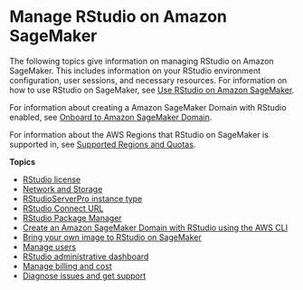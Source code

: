 # Manage RStudio on Amazon SageMaker<a name="rstudio-manage"></a>

 The following topics give information on managing RStudio on Amazon SageMaker\. This includes information on your RStudio environment configuration, user sessions, and necessary resources\. For information on how to use RStudio on SageMaker, see [Use RStudio on Amazon SageMaker](rstudio-use.md)\. 

 For information about creating a Amazon SageMaker Domain with RStudio enabled, see [Onboard to Amazon SageMaker Domain](gs-studio-onboard.md)\.  

 For information about the AWS Regions that RStudio on SageMaker is supported in, see [Supported Regions and Quotas](regions-quotas.md)\.  

**Topics**
+ [RStudio license](rstudio-license.md)
+ [Network and Storage](rstudio-network.md)
+ [RStudioServerPro instance type](rstudio-select-instance.md)
+ [RStudio Connect URL](rstudio-configure-connect.md)
+ [RStudio Package Manager](rstudio-configure-pm.md)
+ [Create an Amazon SageMaker Domain with RStudio using the AWS CLI](rstudio-create-cli.md)
+ [Bring your own image to RStudio on SageMaker](rstudio-byoi.md)
+ [Manage users](rstudio-create-user.md)
+ [RStudio administrative dashboard](rstudio-admin.md)
+ [Manage billing and cost](rstudio-billing.md)
+ [Diagnose issues and get support](rstudio-troubleshooting.md)